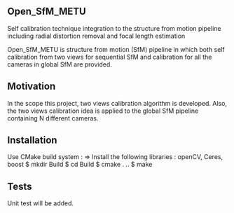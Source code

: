 ## Open_SfM_METU
Self calibration technique integration to the structure from motion pipeline
including radial distortion removal and focal length estimation 

Open_SfM_METU is structure from motion (SfM) pipeline in which both self calibration from two views for sequential SfM and calibration for all the cameras in global SfM are provided. 

## Motivation

In the scope this project, two views calibration algorithm is developed. Also, the two views calibration idea is applied to the global SfM pipeline containing N different cameras. 

## Installation

Use CMake build system :
=> Install the following libraries : openCV, Ceres, boost 
 $ mkdir Build
 $ cd Build
 $ cmake . ..
 $ make

## Tests

Unit test will be added. 


